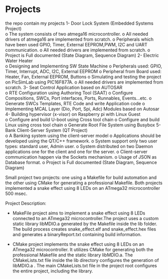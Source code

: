 # Projects

the repo contain my projects 
1- Door Lock System (Embedded Systems Project) 			             	
    o	The system consists of two atmega16 microcontroller.
    o	All needed drivers of atmega16 are implemented from scratch.
    o	Peripherals which have been used GPIO, Timer, External EEPROM,PWM, I2C and UART communication.
    o	All needed drivers are implemented from scratch.
    o	Project is Full documented (State Diagram, Sequence Diagram)
2- Electric Water Heater 							           	       
    o	Designing and Implementing SW State Machine 
    o	Peripherals used: GPIO, Timer, Interrupt, ADC, I2C, External EEPROM
    o	Peripheral from Board used: Heater, Fan, External EEPROM, Buttons
    o	Simulating and testing the project on PicSimLab using PIC16F877A.
    o	All needed drivers are implemented from scratch.
3- Seat Control Application based on AUTOSAR				            
    o	RTE Configuration using Authoring Tool (SAAT)
    o	Configure Compositions, SWCs, Port interfaces, Ports, Runnables, Events...etc.
    o	Generate SWCs Templates, RTE Code and write Application code
    o	Implementing MCAL Layer (Dio, Port, Spi, Adc) Modules based on Autosar
4- Building hypervisor (x-visor) on Raspberry pi with Linux Guest			
    o	Configure and build U-boot using Cross tool chain
    o	Configure and build Linux using cross tool chain
    o	Generate Root File System using Busybox
5- Bank Client-Server System (QT Project)			            		
    o	A Banking system using the client-server model
    o	Applications should be developed using the QT/C++ framework.
    o	System support only two user types: standard user, Admin user.
    o	System distributed on two Daemon applications one for the client and one for the server.
    o	Client-server communication happen via the Sockets mechanism.
    o	Usage of JSON as Database format.
    o	Project is Full documented (State Diagram, Sequence Diagram)

Small project 
 two projects: one using a Makefile for build automation and the other using CMake for generating a professional Makefile. Both projects  implemented a snake effect using 8 LEDs on an ATmega32 microcontroller 500 msec.
   
Project Description:
- MakeFile project aims to implement a snake effect using 8 LEDs connected to an ATmega32 microcontroller.The project uses a custom static library libMDIO.a generated by the Makefile inside the lib folder. The build process creates snake_effect.elf and snake_effect.hex files and generates a binaryReport.txt containing build information.

- CMake project implements the snake effect using 8 LEDs on an ATmega32 microcontroller. It utilizes CMake for generating both the professional Makefile and the static library libMDIO.a. The CMakeLists.txt file inside the lib directory configures the generation of libMDIO.a . The main CMakeLists.txt file in the project root configures the entire project, including the library.
